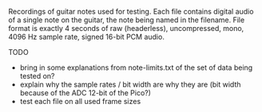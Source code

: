 Recordings of guitar notes used for testing. Each file contains
digital audio of a single note on the guitar, the note being named
in the filename. File format is exactly 4 seconds of raw (headerless), 
uncompressed, mono, 4096 Hz sample rate, signed 16-bit PCM audio.

TODO
- bring in some explanations from note-limits.txt of the set of
data being tested on?
- explain why the sample rates / bit width are why they are (bit width
because of the ADC 12-bit of the Pico?)
- test each file on all used frame sizes
